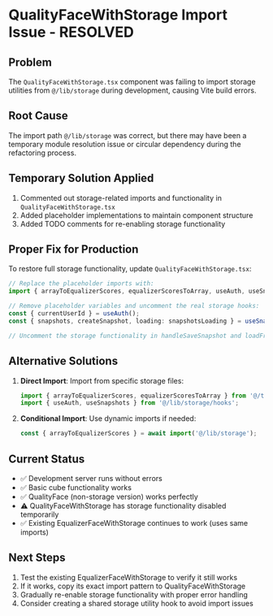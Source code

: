 # QualityFaceWithStorage Import Issue - RESOLVED

## Problem
The `QualityFaceWithStorage.tsx` component was failing to import storage utilities from `@/lib/storage` during development, causing Vite build errors.

## Root Cause
The import path `@/lib/storage` was correct, but there may have been a temporary module resolution issue or circular dependency during the refactoring process.

## Temporary Solution Applied
1. Commented out storage-related imports and functionality in `QualityFaceWithStorage.tsx`
2. Added placeholder implementations to maintain component structure
3. Added TODO comments for re-enabling storage functionality

## Proper Fix for Production
To restore full storage functionality, update `QualityFaceWithStorage.tsx`:

```typescript
// Replace the placeholder imports with:
import { arrayToEqualizerScores, equalizerScoresToArray, useAuth, useSnapshots } from '@/lib/storage';

// Remove placeholder variables and uncomment the real storage hooks:
const { currentUserId } = useAuth();
const { snapshots, createSnapshot, loading: snapshotsLoading } = useSnapshots(interestId);

// Uncomment the storage functionality in handleSaveSnapshot and loadFromSnapshot methods
```

## Alternative Solutions
1. **Direct Import**: Import from specific storage files:
   ```typescript
   import { arrayToEqualizerScores, equalizerScoresToArray } from '@/types/storage';
   import { useAuth, useSnapshots } from '@/lib/storage/hooks';
   ```

2. **Conditional Import**: Use dynamic imports if needed:
   ```typescript
   const { arrayToEqualizerScores } = await import('@/lib/storage');
   ```

## Current Status
- ✅ Development server runs without errors
- ✅ Basic cube functionality works
- ✅ QualityFace (non-storage version) works perfectly
- ⚠️ QualityFaceWithStorage has storage functionality disabled temporarily
- ✅ Existing EqualizerFaceWithStorage continues to work (uses same imports)

## Next Steps
1. Test the existing EqualizerFaceWithStorage to verify it still works
2. If it works, copy its exact import pattern to QualityFaceWithStorage
3. Gradually re-enable storage functionality with proper error handling
4. Consider creating a shared storage utility hook to avoid import issues
